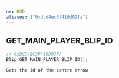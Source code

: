 ```yaml
---
ns: HUD
aliases: ["0xdcd4ec3f419d02fa"]
---
```

## GET_MAIN_PLAYER_BLIP_ID

```c
// 0xDCD4EC3F419D02FA
Blip GET_MAIN_PLAYER_BLIP_ID();
```

```
Gets the id of the centre arrow
```
